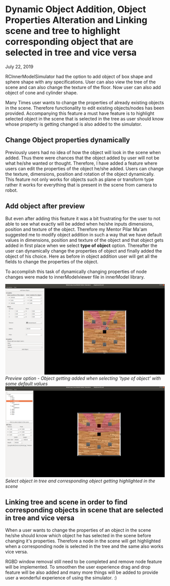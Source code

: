 # Dynamic Object Addition, Object Properties Alteration and Linking scene and tree to highlight corresponding object that are selected in tree and vice versa 
July 22, 2019

RCInnerModelSimulator had the option to add object of box shape and sphere shape with any specifications. User can also view the tree of the scene and can also change the texture of the floor. Now user can also add object of cone and cylinder shape.

Many Times user wants to change the properties of already existing objects in the scene. Therefore functionality to edit existing objects/nodes has been provided. Accompanying this feature a must have feature is to highlight selected object in the scene that is selected in the tree as user should know whose property is getting changed is also added to the simulator.

## Change Object properties dynamically
Previously users had no idea of how the object will look in the scene when added. Thus there were chances that the object added by user will not be what he/she wanted or thought. Therefore, I have added a feature where users can edit the properties of the object he/she added. Users can change the texture, dimensions, position and rotation of the object dynamically. This feature not only works for objects such as plane or transform type rather it works for everything that is present in the scene from camera to robot.

## Add object after preview	
But even after adding this feature it was a bit frustrating for the user to not able to see what exactly will be added when he/she inputs dimensions, position and texture of the object. Therefore my Mentor Pilar Ma'am suggested me to modify object addition in such a way that we have default values in dimensions, position and texture of the object and that object gets added in first place when we select **type of object** option. Thereafter the user can dynamically change the properties of object and finally added the object of his choice. Here as before in object addition user will get all the fields to change the properties of the object. 

To accomplish this task of dynamically changing properties of node changes were made to innerModelviewer file in innerModel library.

![alt](pic1_e2.png "Select object in tree and corresponding object getting highlighted ")
*Preview option - Object getting added when selecting 'type of object' with some default values*
![alt](pic2_e2.png "Preview option - Object getting added when selecting type of object with default values")
*Select object in tree and corresponding object getting highlighted in the scene*


## Linking tree and scene in order to find corresponding objects in scene that are selected in tree and vice versa 
When a user wants to change the properties of an object in the scene he/she should know which object he has selected in the scene before changing it's properties. Therefore a node in the scene will get highlighted when a corresponding node is selected in the tree and the same also works vice versa.

RGBD window removal still need to be completed and remove node feature will be implemented. To smoothen the user experience drag and drop feature will be also added and many more things will be added to provide user a wonderful experience of using the simulator. :)

